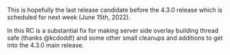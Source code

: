 This is hopefully the last release candidate before the 4.3.0 release which is scheduled for next week (June 15th, 2022).

In this RC is a substantial fix for making server side overlay building thread safe (thanks @kcdodd!) and some other small cleanups and additions to get into the 4.3.0 main release.
